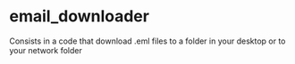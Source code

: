 # email_downloader
Consists in a code that download .eml files to a folder in your desktop or to your network folder

